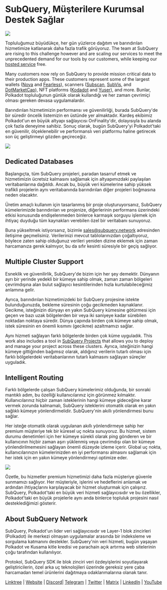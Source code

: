 # SubQuery, Müşterilere Kurumsal Destek Sağlar

![](https://miro.medium.com/max/1400/1*z_StqAT5KeaxQLBCm-xpRQ.jpeg)

Topluluğumuz büyüdükçe, her gün yüzlerce dağıtım ve barındırılan hizmetimize katlanarak daha fazla trafik görüyoruz. The team at SubQuery are rising to this challenge however and are scaling our services to meet the unprecedented demand for our tools by our customers, while keeping our [hosted service](https://projects.subquery.network/) free.

Many customers now rely on SubQuery to provide mission critical data to their production apps. These customers represent some of the largest wallets ([Nova](https://novawallet.io/) and [Fearless](https://fearlesswallet.io/)), scanners ([Subscan](https://www.subscan.io/), [SubVis](https://www.subvis.io/), and [DotMarketCap](https://dotmarketcap.com/)), NFT platforms ([Kodadot](https://kodadot.xyz/) and [Yuser](https://yuser.co/)), and more. Bunlar, Polkadot topluluğunun günlük olarak kullandığı ve her zaman çevrimiçi olması gereken devasa uygulamalardır.

Barındırılan hizmetimizin performansı ve güvenilirliği, burada SubQuery'de bir süredir öncelik listemizin en üstünde yer almaktadır. Kardeş ekibimiz Polkadot'un en büyük altyapı sağlayıcısı OnFinality'dir, dolayısıyla bu alanda çok fazla deneyime sahibiz. Sonuç olarak, bugün SubQuery'yi Polkadot'taki en güvenilir, ölçeklenebilir ve performanslı veri platformu haline getirecek son üç geliştirmeyi gözden geçireceğiz.

![](https://miro.medium.com/max/1200/1*QckhJzjQqw9czpBMRhXgXQ.gif)

## Dedicated Databases

Başlangıçta, tüm SubQuery projeleri, paradan tasarruf etmek ve hizmetimizin ücretsiz kalmasını sağlamak için altyapımızdaki paylaşılan veritabanlarına dağıtıldı. Ancak bu, büyük veri kümelerine sahip yüksek trafikli projelerin aynı veritabanında barındırılan diğer projeleri boğmasına neden olacaktır.

Üretim amaçlı kullanım için tasarlanmış bir proje oluşturuyorsanız, SubQuery kümelerimizde barındırılan ve projenize, diğerlerinin performans üzerindeki etkisi konusunda endişelenmeden binlerce karmaşık sorguyu işlemek için ihtiyaç duyduğu tüm kaynakları verebilen özel bir veritabanı sunuyoruz.

Buna yükseltmek istiyorsanız, bizimle sales@subquery.network adresinden iletişime geçmelisiniz. Verilerinizi mevcut tablolarınızdan çoğaltıyoruz, böylece zaten sahip olduğunuz verileri yeniden dizine eklemek için zaman harcamanıza gerek kalmıyor, bu da sıfır kesinti süresiyle bir geçiş sağlıyor.

## Multiple Cluster Support

Esneklik ve güvenilirlik, SubQuery'de bizim için her şey demektir. Dünyanın ayrı bir yerinde yedekli bir kümeye sahip olmak, zaman zaman bölgeleri çevrimdışına alan bulut sağlayıcı kesintilerinden hızla kurtulabileceğimiz anlamına gelir.

Ayrıca, barındırılan hizmetimizdeki bir SubQuery projesine istekte bulunduğunuzda, bekleme süresinin çoğu gecikmeden kaynaklanır. Gecikme, isteğinizin dünyayı en yakın SubQuery kümesine götürmesi için geçen ve bazı uzak bölgelerden bir veya iki saniyeye kadar sürebilen noktadan noktaya süredir. Dünya çapında birden çok kümeye sahip olmak, istek süresinin en önemli kısmını (gecikme) azaltmamızı sağlar.

Aynı hizmeti sağlayan farklı bölgelerde birden çok küme uyguladık. This work also includes a tool in [SubQuery Projects](https://project.subquery.network/) that allows you to deploy and manage your project across these clusters. Ayrıca, isteğinizin hangi kümeye gittiğinden bağımsız olarak, aldığınız verilerin tutarlı olması için farklı bölgelerdeki veritabanlarının tutarlı kalmasını sağlayan süreçler uyguladık.

## Intelligent Routing

Farklı bölgelerde çalışan SubQuery kümelerimiz olduğunda, bir sonraki mantıklı adım, bu özelliği kullanıcılarınız için görünmez kılmaktır. Kullanıcılarınız hiçbir zaman isteklerinin hangi kümeye gideceğine karar vermek zorunda kalmamalı, SubQuery isteklerini otomatik olarak en yakın sağlıklı kümeye yönlendirmelidir. SubQuery'nin akıllı yönlendirmesi bunu sağlar.

Her isteğe otomatik olarak uygulanan akıllı yönlendirmeye sahip her premium müşteriye tek bir küresel uç nokta sunuyoruz. Bu hizmet, sistem durumu denetimleri için her kümeye sürekli olarak ping gönderen ve bir kullanıcının hiçbir zaman aşırı yüklenmiş veya çevrimdışı olan bir kümeye yönlendirilmemesini sağlayan önemli düzeyde izleme içerir. Global uç nokta, kullanıcılarınızın kümelerinizden en iyi performansı almasını sağlamak için her istek için en yakın kümeye yönlendirmeyi optimize eder.

![](https://miro.medium.com/max/1000/0*DNXDiABzli0et1MU)

Özetle, bu hizmetler premium hizmetimizi daha fazla müşteriye güvenle sunmamızı sağlıyor. Her müşteriyle, işlerini ve hedeflerini anlamak ve ardından ihtiyaçlarını karşılayacak bir hizmet oluşturmak için çalışırız. SubQuery, Polkadot'taki en büyük veri hizmeti sağlayıcısıdır ve bu özellikler, Polkadot'taki en büyük projelerle aynı anda binlerce topluluk projesini nasıl desteklediğimizi gösterir.

## About SubQuery Network

SubQuery, Polkadot'un lider veri sağlayıcısıdır ve Layer-1 blok zincirleri (Polkadot) ile merkezi olmayan uygulamalar arasında bir indeksleme ve sorgulama katmanını destekler. SubQuery'nin veri hizmeti, bugün yaşayan Polkadot ve Kusama kitle kredisi ve parachain açık artırma web sitelerinin çoğu tarafından kullanılıyor.

Protokol, SubQuery SDK ile blok zinciri veri özdeyişlerini soyutlayarak geliştiricilerin, özel arka uç teknolojileri üzerinde gereksiz yere çaba harcamadan temel ürünlerini dağıtmaya odaklanmalarına olanak tanır.

[Linktree](https://linktr.ee/subquerynetwork) | [Website](https://subquery.network/) | [Discord](https://discord.com/invite/78zg8aBSMG)| [Telegram](https://t.me/subquerynetwork) | [Twitter](https://twitter.com/subquerynetwork) | [Matrix](https://matrix.to/#/#subquery:matrix.org) | [LinkedIn](https://www.linkedin.com/company/subquery) | [YouTube](https://www.youtube.com/channel/UCi1a6NUUjegcLHDFLr7CqLw)
